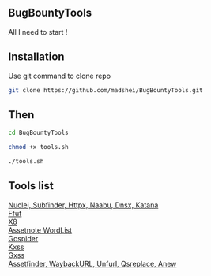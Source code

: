 ## BugBountyTools
All I need to start !

## Installation

Use git command to clone repo

```bash
git clone https://github.com/madshei/BugBountyTools.git
```

## Then

```bash
cd BugBountyTools
```
```bash
chmod +x tools.sh
```
```bash
./tools.sh
```

## Tools list

[Nuclei, Subfinder, Httpx, Naabu, Dnsx, Katana](https://projectdiscovery.io)  
[Ffuf](https://github.com/ffuf/ffuf)  
[X8](https://github.com/Sh1Yo/x8)  
[Assetnote WordList](https://assetnote.io)  
[Gospider](https://github.com/jaeles-project/gospider)  
[Kxss](https://github.com/Emoe/kxss)  
[Gxss](https://github.com/KathanP19/Gxss)  
[Assetfinder, WaybackURL, Unfurl, Qsreplace, Anew](https://github.com/tomnomnom)

